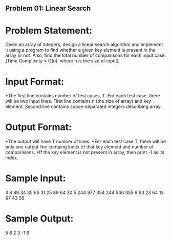 ## Problem 01: Linear Search

# Problem Statement:
Given an array of integers, design a linear search algorithm and implement it using a program to find whether a given key element is present in the array or not. Also, find the total number of comparisons for each input case. (Time Complexity = O(n), where n is the size of input).

# Input Format:
  *The first line contains number of test cases, T.
  For each test case, there will be two input lines.
  First line contains n (the size of array) and key element.
  Second line contains space-separated integers describing array.

# Output Format:
  *The output will have T number of lines.
  *For each test case T, there will be only one output line containg index of that key element and number of comparisions.
  *If the key element is not present in array, then print -1 as its index.
  
# Sample Input:
  3
  8 89
  34 35 65 31 25 89 64 30
  5 244
  977 354 244 546 355
  6 63
  23 64 13 67 43 56
  
# Sample Output:
  5 6
  2 3
 -1 6
